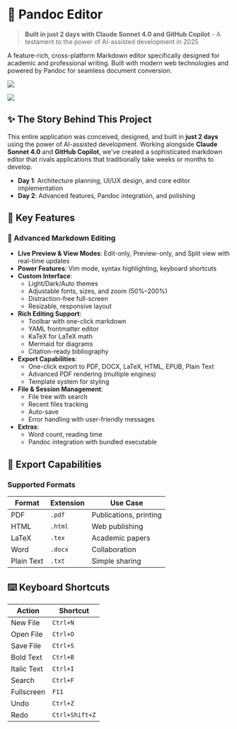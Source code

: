 # 🚀 Pandoc Editor

> **Built in just 2 days with Claude Sonnet 4.0 and GitHub Copilot** - A testament to the power of AI-assisted development in 2025

A feature-rich, cross-platform Markdown editor specifically designed for academic and professional writing. Built with modern web technologies and powered by Pandoc for seamless document conversion.


  <img src="https://github.com/user-attachments/assets/ff2565ef-9085-4458-9296-f5b405eba5eb" />
<p/>
  
  <img src="https://github.com/user-attachments/assets/070e6fd4-b2fa-47c9-a9f9-3543a9883599" />
	
## ✨ The Story Behind This Project

This entire application was conceived, designed, and built in **just 2 days** using the power of AI-assisted development. Working alongside **Claude Sonnet 4.0** and **GitHub Copilot**, we've created a sophisticated markdown editor that rivals applications that traditionally take weeks or months to develop.

- **Day 1**: Architecture planning, UI/UX design, and core editor implementation
- **Day 2**: Advanced features, Pandoc integration, and polishing

## 🎯 Key Features

### 📝 Advanced Markdown Editing

- **Live Preview & View Modes**: Edit-only, Preview-only, and Split view with real-time updates
- **Power Features**: Vim mode, syntax highlighting, keyboard shortcuts
- **Custom Interface**:
  - Light/Dark/Auto themes
  - Adjustable fonts, sizes, and zoom (50%–200%)
  - Distraction-free full-screen
  - Resizable, responsive layout
- **Rich Editing Support**:
  - Toolbar with one-click markdown
  - YAML frontmatter editor
  - KaTeX for LaTeX math
  - Mermaid for diagrams
  - Citation-ready bibliography
- **Export Capabilities**:
  - One-click export to PDF, DOCX, LaTeX, HTML, EPUB, Plain Text
  - Advanced PDF rendering (multiple engines)
  - Template system for styling
- **File & Session Management**:
  - File tree with search
  - Recent files tracking
  - Auto-save
  - Error handling with user-friendly messages
- **Extras**:
  - Word count, reading time
  - Pandoc integration with bundled executable

## 🎯 Export Capabilities

### Supported Formats
| Format | Extension | Use Case |
|--------|-----------|----------|
| PDF | `.pdf` | Publications, printing |
| HTML | `.html` | Web publishing |
| LaTeX | `.tex` | Academic papers |
| Word | `.docx` | Collaboration |
| Plain Text | `.txt` | Simple sharing |

## ⌨️ Keyboard Shortcuts

| Action | Shortcut |
|--------|----------|
| New File | `Ctrl+N` |
| Open File | `Ctrl+O` |
| Save File | `Ctrl+S` |
| Bold Text | `Ctrl+B` |
| Italic Text | `Ctrl+I` |
| Search | `Ctrl+F` |
| Fullscreen | `F11` |
| Undo | `Ctrl+Z` |
| Redo | `Ctrl+Shift+Z` |
